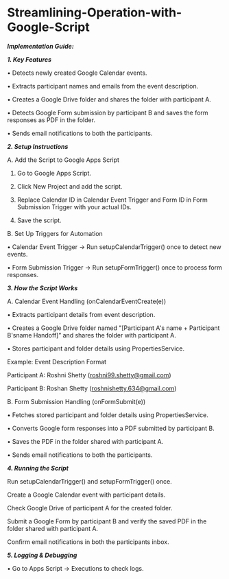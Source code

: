# Streamlining-Operation-with-Google-Script

***Implementation Guide:***

***1. Key Features***
    
• Detects newly created Google Calendar events.

• Extracts participant names and emails from the event description.

• Creates a Google Drive folder and shares the folder with participant A.

• Detects Google Form submission by participant B and saves the form responses as PDF in the folder.

• Sends email notifications to both the participants.

***2. Setup Instructions***
    
A. Add the Script to Google Apps Script

  1. Go to Google Apps Script.
     
  2. Click New Project and add the script.
     
  3. Replace Calendar ID in Calendar Event Trigger and Form ID in Form Submission Trigger with your actual IDs.
     
  4. Save the script.
   
B. Set Up Triggers for Automation

  • Calendar Event Trigger → Run setupCalendarTrigger() once to detect new events.
  
  • Form Submission Trigger → Run setupFormTrigger() once to process form responses.

***3. How the Script Works***
    
A. Calendar Event Handling (onCalendarEventCreate(e))

  • Extracts participant details from event description.
  
  • Creates a Google Drive folder named "[Participant A's name + Participant B'sname Handoff]” and shares the folder with participant A.
  
  • Stores participant and folder details using PropertiesService.

Example: Event Description Format

  Participant A: Roshni Shetty (roshni99.shetty@gmail.com)
  
  Participant B: Roshan Shetty (roshnishetty.634@gmail.com)

B. Form Submission Handling (onFormSubmit(e))

  • Fetches stored participant and folder details using PropertiesService.
  
  • Converts Google form responses into a PDF submitted by participant B.
  
  • Saves the PDF in the folder shared with participant A.
  
  • Sends email notifications to both the participants.
  
***4. Running the Script***
    
   Run setupCalendarTrigger() and setupFormTrigger() once.
   
   Create a Google Calendar event with participant details.
   
   Check Google Drive of participant A for the created folder.
   
   Submit a Google Form by participant B and verify the saved PDF in the folder shared with participant A.
   
   Confirm email notifications in both the participants inbox.
   
***5. Logging & Debugging***
    
• Go to Apps Script → Executions to check logs.
